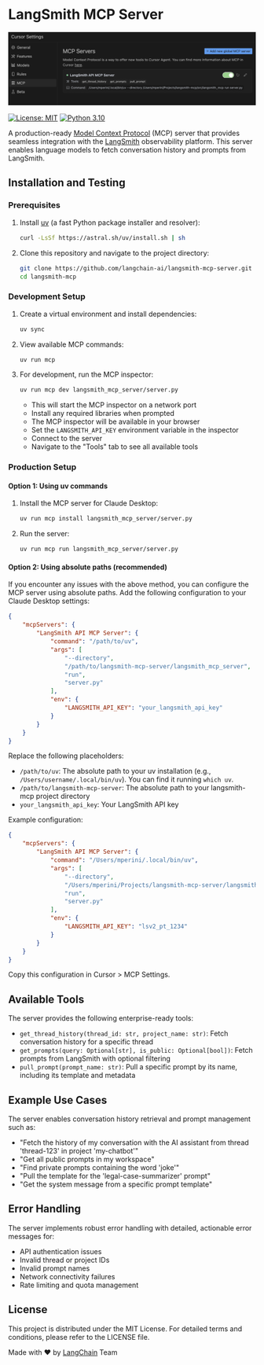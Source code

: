 # LangSmith MCP Server

![LangSmith Cursor Integration](assets/cursor_mcp.png)

[![License: MIT](https://img.shields.io/badge/License-MIT-yellow.svg)](https://opensource.org/licenses/MIT)
[![Python 3.10](https://img.shields.io/badge/python-3.10-blue.svg)](https://www.python.org/downloads/release/python-3100/)

A production-ready [Model Context Protocol](https://modelcontextprotocol.io/introduction) (MCP) server that provides seamless integration with the [LangSmith](https://smith.langchain.com) observability platform. This server enables language models to fetch conversation history and prompts from LangSmith.

## Installation and Testing

### Prerequisites

1. Install [uv](https://github.com/astral-sh/uv) (a fast Python package installer and resolver):
   ```bash
   curl -LsSf https://astral.sh/uv/install.sh | sh
   ```

2. Clone this repository and navigate to the project directory:
   ```bash
   git clone https://github.com/langchain-ai/langsmith-mcp-server.git
   cd langsmith-mcp
   ```

### Development Setup

1. Create a virtual environment and install dependencies:
   ```bash
   uv sync
   ```

2. View available MCP commands:
   ```bash
   uv run mcp
   ```

3. For development, run the MCP inspector:
   ```bash
   uv run mcp dev langsmith_mcp_server/server.py
   ```
   - This will start the MCP inspector on a network port
   - Install any required libraries when prompted
   - The MCP inspector will be available in your browser
   - Set the `LANGSMITH_API_KEY` environment variable in the inspector
   - Connect to the server
   - Navigate to the "Tools" tab to see all available tools

### Production Setup

#### Option 1: Using uv commands

1. Install the MCP server for Claude Desktop:
   ```bash
   uv run mcp install langsmith_mcp_server/server.py
   ```

2. Run the server:
   ```bash
   uv run mcp run langsmith_mcp_server/server.py
   ```

#### Option 2: Using absolute paths (recommended)

If you encounter any issues with the above method, you can configure the MCP server using absolute paths. Add the following configuration to your Claude Desktop settings:

```json
{
    "mcpServers": {
        "LangSmith API MCP Server": {
            "command": "/path/to/uv",
            "args": [
                "--directory",
                "/path/to/langsmith-mcp-server/langsmith_mcp_server",
                "run",
                "server.py"
            ],
            "env": {
                "LANGSMITH_API_KEY": "your_langsmith_api_key"
            }
        }
    }
}
```

Replace the following placeholders:
- `/path/to/uv`: The absolute path to your uv installation (e.g., `/Users/username/.local/bin/uv`). You can find it running `which uv`.
- `/path/to/langsmith-mcp-server`: The absolute path to your langsmith-mcp project directory
- `your_langsmith_api_key`: Your LangSmith API key

Example configuration:
```json
{
    "mcpServers": {
        "LangSmith API MCP Server": {
            "command": "/Users/mperini/.local/bin/uv",
            "args": [
                "--directory",
                "/Users/mperini/Projects/langsmith-mcp-server/langsmith_mcp_server",
                "run",
                "server.py"
            ],
            "env": {
                "LANGSMITH_API_KEY": "lsv2_pt_1234"
            }
        }
    }
}
```

Copy this configuration in Cursor > MCP Settings.

## Available Tools

The server provides the following enterprise-ready tools:

- `get_thread_history(thread_id: str, project_name: str)`: Fetch conversation history for a specific thread
- `get_prompts(query: Optional[str], is_public: Optional[bool])`: Fetch prompts from LangSmith with optional filtering
- `pull_prompt(prompt_name: str)`: Pull a specific prompt by its name, including its template and metadata

## Example Use Cases

The server enables conversation history retrieval and prompt management such as:

- "Fetch the history of my conversation with the AI assistant from thread 'thread-123' in project 'my-chatbot'"
- "Get all public prompts in my workspace"
- "Find private prompts containing the word 'joke'"
- "Pull the template for the 'legal-case-summarizer' prompt"
- "Get the system message from a specific prompt template"

## Error Handling

The server implements robust error handling with detailed, actionable error messages for:

- API authentication issues
- Invalid thread or project IDs
- Invalid prompt names
- Network connectivity failures
- Rate limiting and quota management

## License

This project is distributed under the MIT License. For detailed terms and conditions, please refer to the LICENSE file.


Made with ❤️ by [LangChain](https://langchain.com) Team
